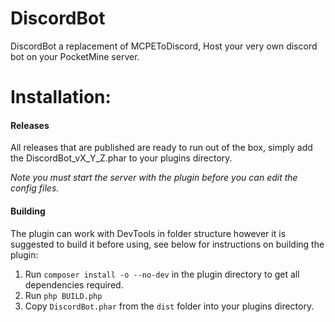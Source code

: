 # DiscordBot
DiscordBot a replacement of MCPEToDiscord, Host your very own discord bot on your PocketMine server.

# Installation:
#### Releases
All releases that are published are ready to run out of the box, simply add the DiscordBot_vX_Y_Z.phar to your plugins directory.

*Note you must start the server with the plugin before you can edit the config files.*


#### Building
The plugin can work with DevTools in folder structure however it is suggested to build it before using, see below for instructions on building the plugin:
1. Run `composer install -o --no-dev` in the plugin directory to get all dependencies required.
2. Run `php BUILD.php`
3. Copy `DiscordBot.phar` from the `dist` folder into your plugins directory.